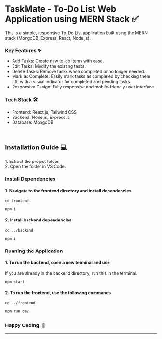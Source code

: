 # TaskMate - To-Do List Web Application using MERN Stack ✅

This is a simple, responsive To-Do List application built using the MERN stack (MongoDB, Express, React, Node.js).

<h3>Key Features ✨</h3>

- Add Tasks: Create new to-do items with ease.
- Edit Tasks: Modify the existing tasks.
- Delete Tasks: Remove tasks when completed or no longer needed.
- Mark as Complete: Easily mark tasks as completed by checking them off, with a visual indicator for completed and pending tasks.
- Responsive Design: Fully responsive and mobile-friendly user interface.

<h3>Tech Stack 🛠️</h3>

- Frontend: React.js, Tailwind CSS
- Backend: Node.js, Express.js
- Database: MongoDB

<br>

<h2>Installation Guide 💻</h2>
1. Extract the project folder. <br>
2. Open the folder in VS Code. 

<h3>Install Dependencies</h3>

<h4>1. Navigate to the frontend directory and install dependencies</h4>

```
cd frontend
```
```
npm i
```

<h4>2. Install backend dependencies</h4>

```
cd ../backend
```
```
npm i
```

<h3>Running the Application</h3>

<h4>1. To run the backend, open a new terminal and use</h4>
<p>If you are already in the backend directory, run this in the terminal.</p>

```
npm start
```

<h4>2. To run the frontend, use the following commands</h4>

```
cd ../frontend
```
```
npm run dev
```

<h2> </h2>

<h3>Happy Coding! 🎉</h3>

---
